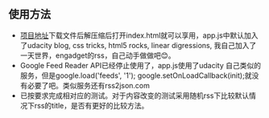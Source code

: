 ## 使用方法

- [项目地址](https://github.com/eruerua/feedRead)下载文件后解压缩后打开index.html就可以享用，app.js中默认加入了udacity blog, css tricks, html5 rocks, linear digressions, 我自己加入了一天世界，engadget的rss，自己动手做做吧😊。
- Google Feed Reader API已经停止使用了，app.js使用了udacity 自己类似的服务，但是google.load('feeds', '1'); google.setOnLoadCallback(init);就没有必要了吧。类似服务还有rss2json.com
- 已按要求完成相对应的测试。对于内容改变的测试采用随机rss下比较默认情况下rss的title，是否有更好的比较方法。